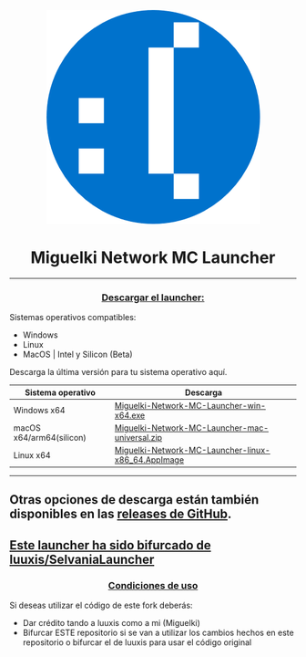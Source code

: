 <p align="center"><img src="../src/assets/images/icon.png" alt="icon-launcher"></p>

<h1 align="center">Miguelki Network MC Launcher</h1>

[<p align="center">]()

---

### **<ins><p align="center">Descargar el launcher:</p>**

Sistemas operativos compatibles:

- Windows 
- Linux
- MacOS | Intel y Silicon (Beta)

Descarga la última versión para tu sistema operativo aquí.

 Sistema operativo | Descarga |
| -------- | ---- |
| Windows x64 | [Miguelki-Network-MC-Launcher-win-x64.exe](../../..//releases/latest/download/Miguelki-Network-MC-Launcher-win-x64.exe) |
| macOS x64/arm64(silicon) | [Miguelki-Network-MC-Launcher-mac-universal.zip](../../..//releases/latest/download/Miguelki-Network-MC-Launcher-mac-universal.zip) |
| Linux x64 | [Miguelki-Network-MC-Launcher-linux-x86_64.AppImage](../../..//releases/latest/download/Miguelki-Network-MC-Launcher-linux-x86_64.AppImage) |
---
Otras opciones de descarga están también disponibles en las [releases de GitHub](../../../releases).
---
 **<ins><p>Este launcher ha sido bifurcado de [luuxis/SelvaniaLauncher](https://github.com/luuxis/Selvania-Launcher) </p>**
 ---
### **<ins><p align="center">Condiciones de uso</p>**
Si deseas utilizar el código de este fork deberás:
- Dar crédito tando a luuxis como a mi (Miguelki)
- Bifurcar ESTE repositorio si se van a utilizar los cambios hechos en este repositorio o bifurcar el de luuxis para usar el código original
